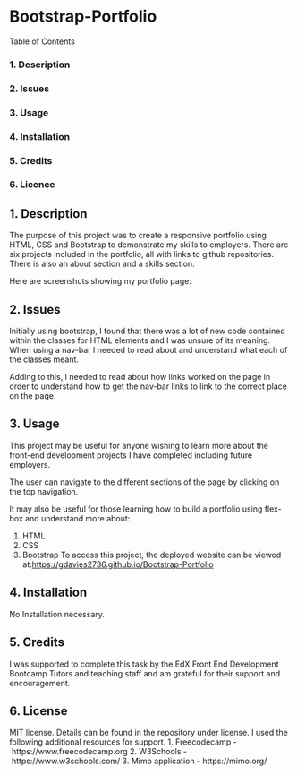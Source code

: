 # Bootstrap-Portfolio

Table of Contents

<h3> 1. Description </h3>
<h3> 2. Issues </h3>
<h3> 3. Usage </h3>
<h3> 4. Installation </h3>
<h3> 5. Credits </h3>
<h3> 6. Licence </h3>



<h2>1. Description</h2>

The purpose of this project was to create a responsive portfolio using HTML, CSS and Bootstrap to demonstrate my skills to employers. There are six projects included in the portfolio, all with links to github repositories. There is also an about section and a skills section.

Here are screenshots showing my portfolio page:







<h2> 2. Issues </h2>

Initially using bootstrap, I found that there was a lot of new code contained within the classes for HTML elements and I was unsure of its meaning. When using a nav-bar I needed to read about and understand what each of the classes meant. 

Adding to this, I needed to read about how links worked on the page in order to understand how to get the nav-bar links to link to the correct place on the page.

<h2> 3. Usage </h2>

This project may be useful for anyone wishing to learn more about the front-end development projects I have completed including future employers.

The user can navigate to the different sections of the page by clicking on the top navigation.

It may also be useful for those learning how to build a portfolio using flex-box and understand more about:
1. HTML
2. CSS
3. Bootstrap
To access this project, the deployed website can be viewed at:https://gdavies2736.github.io/Bootstrap-Portfolio

<h2> 4. Installation </h2>
No Installation necessary.

<h2> 5. Credits </h2>

I was supported to complete this task by the EdX Front End Development Bootcamp Tutors and teaching staff and am grateful for their support and encouragement.

<h2> 6. License </h2>
MIT license. Details can be found in the repository under license.
I used the following additional resources for support.
1. Freecodecamp - https://www.freecodecamp.org
2. W3Schools - https://www.w3schools.com/
3. Mimo application - https://mimo.org/